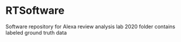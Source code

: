 # RTSoftware
Software repository for Alexa review analysis lab
2020 folder contains labeled ground truth data
